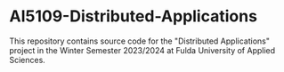 # AI5109-Distributed-Applications

This repository contains source code for the "Distributed Applications" project in the Winter Semester 2023/2024 at Fulda University of Applied Sciences.
